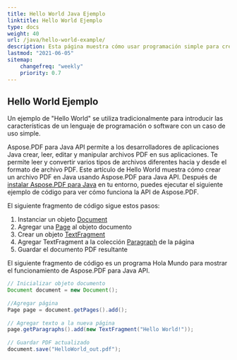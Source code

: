 ```yaml
---
title: Hello World Java Ejemplo
linktitle: Hello World Ejemplo
type: docs
weight: 40
url: /java/hello-world-example/
description: Esta página muestra cómo usar programación simple para crear un documento PDF que contenga texto - Hello World usando Aspose.PDF para Java.
lastmod: "2021-06-05"
sitemap:
    changefreq: "weekly"
    priority: 0.7
---
```


## Hello World Ejemplo

Un ejemplo de "Hello World" se utiliza tradicionalmente para introducir las características de un lenguaje de programación o software con un caso de uso simple.

Aspose.PDF para Java API permite a los desarrolladores de aplicaciones Java crear, leer, editar y manipular archivos PDF en sus aplicaciones. Te permite leer y convertir varios tipos de archivos diferentes hacia y desde el formato de archivo PDF. Este artículo de Hello World muestra cómo crear un archivo PDF en Java usando Aspose.PDF para Java API. Después de [instalar Aspose.PDF para Java](/pdf/java/installation/) en tu entorno, puedes ejecutar el siguiente ejemplo de código para ver cómo funciona la API de Aspose.PDF.

El siguiente fragmento de código sigue estos pasos:

1. Instanciar un objeto [Document](https://reference.aspose.com/pdf/java/com.aspose.pdf/class-use/Document)
1. Agregar una [Page](https://reference.aspose.com/pdf/java/com.aspose.pdf.class-use/page) al objeto documento
1. Crear un objeto [TextFragment](https://reference.aspose.com/pdf/java/com.aspose.pdf.class-use/TextFragment)
1. Agregar TextFragment a la colección [Paragraph](https://reference.aspose.com/pdf/java/com.aspose.pdf/Paragraphs) de la página
1. Guardar el documento PDF resultante

El siguiente fragmento de código es un programa Hola Mundo para mostrar el funcionamiento de Aspose.PDF para Java API.

```java
// Inicializar objeto documento
Document document = new Document();
 
//Agregar página
Page page = document.getPages().add();
 
// Agregar texto a la nueva página
page.getParagraphs().add(new TextFragment("Hello World!"));
 
// Guardar PDF actualizado
document.save("HelloWorld_out.pdf");
```